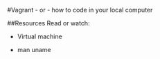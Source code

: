 #Vagrant - or - how to code in your local computer

##Resources
Read or watch:

* Virtual machine

* man uname
